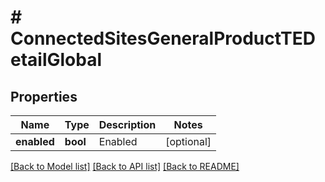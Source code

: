 # # ConnectedSitesGeneralProductTEDetailGlobal

## Properties

Name | Type | Description | Notes
------------ | ------------- | ------------- | -------------
**enabled** | **bool** | Enabled | [optional]

[[Back to Model list]](../../README.md#models) [[Back to API list]](../../README.md#endpoints) [[Back to README]](../../README.md)
